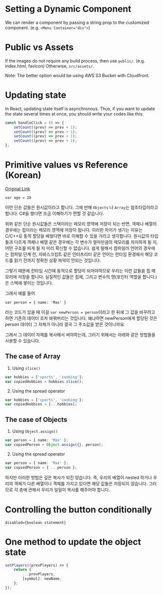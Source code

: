 # Setting a Dynamic Component

We can render a component by passing a string prop to the customized component. (e.g. `<Menu Container="div">`)

# Public vs Assets

If the images do not require any build process, then use `public/`. (e.g. index.html, favicon) Otherwise, `src/assets/`.

Note: The better option would be using AWS S3 Bucket with Cloudfront.

# Updating state

In React, updating state itself is asynchronous. Thus, if you want to update the state several times at once, you should write your codes like this:

```typescript
const handleClick = () => {
    setCount((prev) => prev + 1);
    setCount((prev) => prev + 1);
    setCount((prev) => prev + 1);
    setCount((prev) => prev + 1);
};
```

# Primitive values vs Reference (Korean)

[Original Link](https://academind.com/tutorials/reference-vs-primitive-values)

`var age = 28`

이런 단순 값들은 원시값이라고 합니다. 그에 반해 `Objects` 나 `Array`는 참조타입이라고 합니다. C#을 했다면 조금 이해하기가 편할 것 같습니다.

위와 같은 단순 원시값들은 스택이라는 메모리 영역에 저장이 되는 반면, 객체나 배열의 경우에는 힙이라는 메모리 영역에 저장이 됩니다. 이러한 차이가 생기는 이유는 C/C++로 동적 할당을 배웠다면 바로 이해할 수 있을 거라고 생각합니다. 원시값의 타입들과 다르게 객체나 배열 같은 경우에는 각 변수가 얼마만큼의 메모리를 차지하게 될 지, 어떤 구조를 띠게 될 지 미리 확신할 수 없습니다. 쉽게 말해서 컴파일러 언어의 경우에는 컴파일 단계 전, 자바스크립트 같은 인터프리터 같은 언어는 런타임 환경에서 해당 코드를 읽기 전까지 정확한 상황 파악이 안되는 것입니다.

그렇기 때문에 런타임 시간때 동적으로 할당이 되어야하므로 우리는 이런 값들을 힙 메모리에 저장을 합니다. 실질적인 값들은 힙에, 그리고 변수의 명(포인터 역할을 합니다.)은 스택에 쌓이는 것입니다.

그래서 예를 들어

`var person = { name: 'Max' }`

라는 코드가 있을 때 이걸 `var newPerson = person`이라고 한 뒤에 그 값을 바꾸려고 하면 기존의 데이터 조차 바꿔버리는 것입니다. 왜냐하면 newPerson에게 할당된 것은 person 데이터 그 자체가 아니라 결국 그 주소값을 받은 것이니까요.

그래서 그 데이터 자체를 복사해서 써야하는데, 그러기 위해서는 아래와 같은 방법들을 사용할 수 있습니다.

## The case of Array

1. Using `slice()`

```typescript
var hobbies = ['sports', 'cooking'];
var copiedHobbies = hobbies.slice();
```

2. Using the spread operator

```typescript
var hobbies = ['sports', 'cooking'];
var copiedHobbies = [...hobbies];
```

## The case of Objects

1. Using `Object.assign()`

```typescript
var person = { name: 'Max' };
var copiedPerson = Object.assign({}, person);
```

2. Using the spread operator

```typescript
var person = { name: 'Max' };
var copiedPerson = { ...person };
```

하지만 이러한 방법은 깊은 복사가 되진 않습니다. 즉, 우리의 배열이 nested 하거나 우리의 객체가 다른 배열이나 객체를 가지고 있다면 해당 값들은 저장되지 않습니다. 그러므로 각 층에 관해서 우리가 일일이 복사를 해주어야 합니다.

# Controlling the button conditionally

`disabled={boolean statement}`

# One method to update the object state

```typescript
setPlayers((prevPlayers) => {
    return {
        ...prevPlayers,
        [symbol]: newName,
    };
});
```
